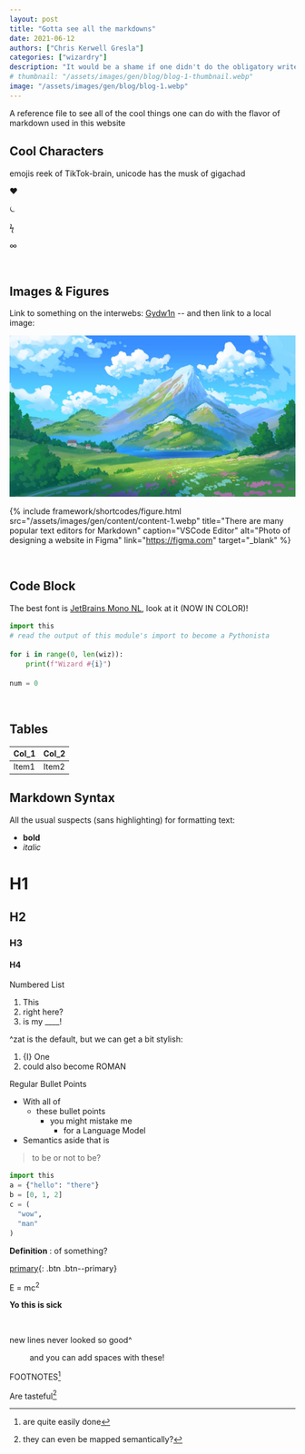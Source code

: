 ```yaml
---
layout: post
title: "Gotta see all the markdowns"
date: 2021-06-12
authors: ["Chris Kerwell Gresla"]
categories: ["wizardry"]
description: "It would be a shame if one didn't do the obligatory writeup"
# thumbnail: "/assets/images/gen/blog/blog-1-thumbnail.webp"
image: "/assets/images/gen/blog/blog-1.webp"
---
```


A reference file to see all of the cool things one can do with the flavor of markdown used in this website

## Cool Characters

emojis reek of TikTok-brain, unicode has the musk of gigachad

♥

⏾

ϟ

∞

​

## Images & Figures

Link to something on the interwebs: [Gydw1n](https://www.deviantart.com/gydw1n) -- and then link to a local image:

![profile](assets/images/posts/adventure.jpg)

{% include framework/shortcodes/figure.html src="/assets/images/gen/content/content-1.webp" title="There are many popular text editors for Markdown" caption="VSCode Editor" alt="Photo of designing a website in Figma" link="https://figma.com" target="\_blank" %}

​

## Code Block

The best font is [JetBrains Mono NL](https://www.jetbrains.com/lp/mono/), look at it (NOW IN COLOR)!

```python
import this
# read the output of this module's import to become a Pythonista

for i in range(0, len(wiz)):
    print(f"Wizard #{i}")

num = 0
```

​

## Tables

| Col_1 | Col_2 |
| ----- | ----- |
| Item1 | Item2 |

## Markdown Syntax

All the usual suspects (sans highlighting) for formatting text:

- **bold**
- _italic_

# H1

## H2

### H3

#### H4

Numbered List

1. This
2. right here?
3. is my \_\_\_\_!

^zat is the default, but we can get a bit stylish:

1. {I} One
2. could also become ROMAN


Regular Bullet Points

- With all of
  - these bullet points
    - you might mistake me
      - for a Language Model
- Semantics aside that is

> to be or not to be?

```python
import this
a = {"hello": "there"}
b = [0, 1, 2]
c = (
  "wow",
  "man"
)
```

**Definition**
: of something?

[primary](#){: .btn .btn--primary}

E = mc<sup>2</sup>

<strong>Yo this is sick</strong>

<br>

new lines never looked so good^

&nbsp;&nbsp;&nbsp;&nbsp;&nbsp;&nbsp;&nbsp;&nbsp; and you can add spaces with these!


FOOTNOTES[^1]

Are tasteful[^2]

[^1]: are quite easily done
[^2]: they can even be mapped semantically?